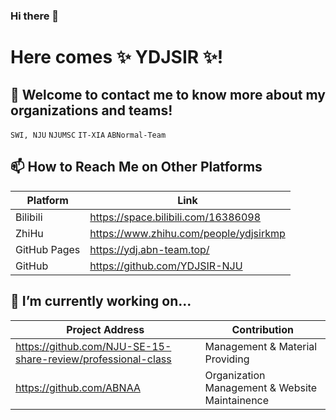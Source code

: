 ### Hi there 👋

# Here comes ✨ YDJSIR ✨!

## 💬 Welcome to contact me to know more about my organizations and teams!

`SWI, NJU` `NJUMSC` `IT-XIA`  `ABNormal-Team` 

## 📫 How to Reach Me on Other Platforms 

| Platform     | Link                                   |
| ------------ | -------------------------------------- |
| Bilibili     | https://space.bilibili.com/16386098    |
| ZhiHu        | https://www.zhihu.com/people/ydjsirkmp |
| GitHub Pages | https://ydj.abn-team.top/              |
| GitHub       | https://github.com/YDJSIR-NJU          |

## 🌱 I’m currently working on...

| Project Address                                              | Contribution                                   |
| ------------------------------------------------------------ | ---------------------------------------------- |
| https://github.com/NJU-SE-15-share-review/professional-class | Management & Material Providing                |
| https://github.com/ABNAA                                     | Organization Management & Website Maintainence |



<!--
**YDJSIR-NJU/YDJSIR-NJU** is a ✨ _special_ ✨ repository because its `README.md` (this file) appears on your GitHub profile.

Here are some ideas to get you started:

- 🔭 I’m currently working on ...
- 🌱 I’m currently learning ...
- 👯 I’m looking to collaborate on ...
- 🤔 I’m looking for help with ...
- 💬 Ask me about ...
- 📫 How to reach me: ...
- 😄 Pronouns: ...
- ⚡ Fun fact: ...
-->
